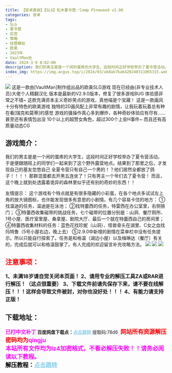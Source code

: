 ```yaml
---
title: 【安卓直装】【SLG】松木夏令营／Camp Pinewood v2.90
categories: 安卓
tags:
- SLG
- 夏令营
- 后宫
- 策略
- 经营模拟
- 欧美
- 2023年
- VaultMan社
date: 2024-3-9 8:02:00
description: 我们的男主是是一个闲的蛋疼的大学生，这段时间正好学校举办了夏令营活动。于是便跟随班上的同学们一起来到了这个野外露营地点。结果到了那里之后，才发现自己的基友忽悠自己全夏令营只有自己一个男的！？他们居然全都放了鸽子！！！！那群混蛋都去开黑五连坐了！只有男主一个爷们去了夏令营！
index_img: https://img.acgus.top/i/2024/03/ab8ab7ba6420240311065315.webp
---
```

![](https://img.acgus.top/i/2024/03/ab8ab7ba6420240311065315.webp)
这是一款由[VaultMan]制作组出品的欧美SLG游戏
现在已经由{非专业技术人员}大佬个人精翻汉化
版本是最新的V2.9.0版本，修复了很多游戏BUG
体验感非常之不错~
这款充满资本主义奇妙笑点的游戏，真他喵是个宝藏！
这是一款画风十分有特色的欧美游戏
独特的2D画风配上非常有趣的剧情，让我玩着玩着总有种在看[瑞克和莫蒂]的感觉
游戏的骚操作真心多到爆炸，各种奇妙体验应有尽有……甚至还有表情包出没
10个以上的超赞女角色，超过300个上垒H事件~
而且还有高质量动态CG

## 游戏简介：
我们的男主是是一个闲的蛋疼的大学生，这段时间正好学校举办了夏令营活动。
于是便跟随班上的同学们一起来到了这个野外露营地点。结果到了那里之后，才发现自己的基友忽悠自己
全夏令营只有自己一个男的！？他们居然全都放了鸽子！！！！
那群混蛋都去开黑五连坐了！只有男主一个爷们去了夏令营！
而且，这个晚上就到处透露着诡异的森林里似乎还有别的奇妙的东西！！

友情提示：
这个游戏有个特点就是有很多隐藏的小彩蛋，在各个地点多试试左上角的放大镜图标，也许能发现很多有意思的小剧情。有几个容易卡住的地方：
①找温迪的任务，温迪是在泳池；
②找特蕾西的任务，特雷西在办公室里，右侧铁门；
③特蕾西收集磁带的挑战任务，七个磁带的位置分别是：山洞、餐厅厕所、1号小屋、医疗室里屋、桑拿屋、剧院大厅、最后一个就在特蕾西自己的房间里；
④特蕾西收集材料的任务：蓝色花找珍妮（山洞）、怪兽骨头在湖里、C女之血找玛特鲁（5号小屋右边，晚上去）
⑤2.9.0中新增的剧情在菜单栏中没有任务提示。所以只能自行探索了。任务是和格温（湖边小屋）以及梅琳达（餐厅）有关的，完成后就可以和格温鼓掌了。有人完成的欢迎留言补充攻略方法。
![](https://img.acgus.top/i/2024/03/b34168cc9d20240311065317.webp)
![](https://img.acgus.top/i/2024/03/58f3134c7520240311065318.webp)
![](https://img.acgus.top/i/2024/03/7bcbd7c9d720240311065321.webp)





## <font color=#FF0000 >注意事项：</font>
<font size=3><b>1、未满18岁请自觉关闭本页面！
2、请用专业的解压工具ZA或RAR进行解压！（这点很重要）
3、下载文件前请先保存下来，请不要在线解压！！！这样会导致文件被封，对你也没好处！！！
4、有能力请支持正版！</b></font>

## 下载地址：
<font color=#FF00FF size=3><b>已打中文补丁</b></font>
<b>百度网盘下载点：</b><a href="https://pan.baidu.com/s/1CfgjlblmdyPI8nzLqqMLsQ?pwd=78d6" style="color: #87CEEB;"><b>点击跳转</b></a> 提取码:78d6
<a style="padding: 0" href="https://post.qingju.org/AD/"><img style="max-width:100%" src="https://img.acgus.top/i/2024/07/478f689b8021d8d499ab43d21acf137a.gif" alt=""></a>
<b><font color=#FF0000 size=4>网站所有资源解压密码均为</b></font><b><font color=#FF00FF size=4>qingju</font><font color=#FF0000 ></font></b><br><b><font color=#FF00FF size=4>本站所有文件均为lz4加密格式，不看必解压失败！！请务必阅读以下教程。</b></font><br><b><font color=#000 size=4>解压教程：</b><a href="https://post.qingju.org/tutorial/000/" style="color: #87CEEB;"><b>点击跳转</b></a>